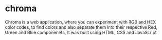 # chroma
Chroma is a web application, where you can experiment with RGB and HEX color codes, to find colors and also separate them into their respective Red, Green and Blue componenets, It was built using HTML, CSS and JavaScript
